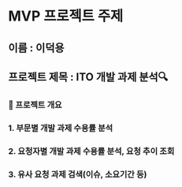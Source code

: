 # MVP 프로젝트 주제
## 이름 : 이덕용
## 프로젝트 제목 : ITO 개발 과제 분석🔍
### 📃 프로젝트 개요
### 1. 부문별 개발 과제 수용률 분석
### 2. 요청자별 개발 과제 수용률 분석, 요청 추이 조회
### 3. 유사 요청 과제 검색(이슈, 소요기간 등)

